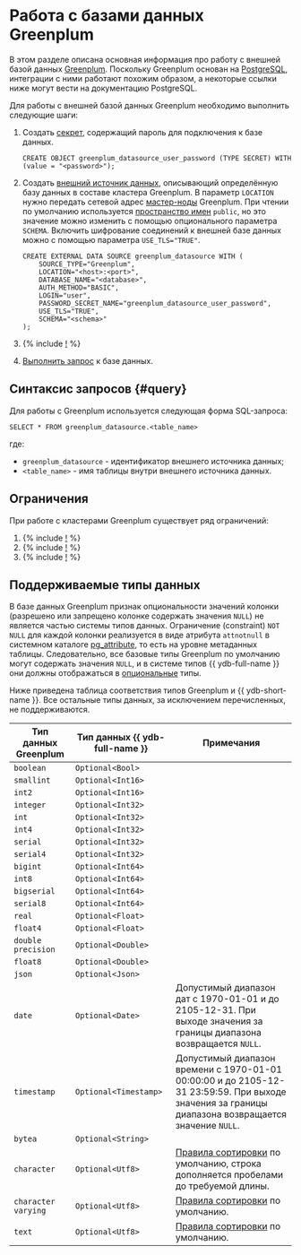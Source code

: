 # Работа с базами данных Greenplum

В этом разделе описана основная информация про работу с внешней базой данных [Greenplum](https://greenplum.org). Поскольку Greenplum основан на [PostgreSQL](postgresql.md), интеграции с ними работают похожим образом, а некоторые ссылки ниже могут вести на документацию PostgreSQL.

Для работы с внешней базой данных Greenplum необходимо выполнить следующие шаги:

1. Создать [секрет](../datamodel/secrets.md), содержащий пароль для подключения к базе данных.

    ```yql
    CREATE OBJECT greenplum_datasource_user_password (TYPE SECRET) WITH (value = "<password>");
    ```

2. Создать [внешний источник данных](../datamodel/external_data_source.md), описывающий определённую базу данных в составе кластера Greenplum. В параметр `LOCATION` нужно передать сетевой адрес [мастер-ноды](https://greenplum.org/introduction-to-greenplum-architecture/) Greenplum. При чтении по умолчанию используется [пространство имен](https://docs.vmware.com/en/VMware-Greenplum/6/greenplum-database/ref_guide-system_catalogs-pg_namespace.html) `public`, но это значение можно изменить с помощью опционального параметра `SCHEMA`. Включить шифрование соединений к внешней базе данных можно с помощью параметра `USE_TLS="TRUE"`.

    ```yql
    CREATE EXTERNAL DATA SOURCE greenplum_datasource WITH (
        SOURCE_TYPE="Greenplum",
        LOCATION="<host>:<port>",
        DATABASE_NAME="<database>",
        AUTH_METHOD="BASIC",
        LOGIN="user",
        PASSWORD_SECRET_NAME="greenplum_datasource_user_password",
        USE_TLS="TRUE",
        SCHEMA="<schema>"
    );
    ```

1. {% include [!](_includes/connector_deployment.md) %}
2. [Выполнить запрос](#query) к базе данных.

## Синтаксис запросов {#query}

Для работы с Greenplum используется следующая форма SQL-запроса:

```yql
SELECT * FROM greenplum_datasource.<table_name>
```

где:

- `greenplum_datasource` - идентификатор внешнего источника данных;
- `<table_name>` - имя таблицы внутри внешнего источника данных.

## Ограничения

При работе с кластерами Greenplum существует ряд ограничений:

1. {% include [!](_includes/supported_requests.md) %}
1. {% include [!](_includes/datetime_limits.md) %}
1. {% include [!](_includes/predicate_pushdown.md) %}

## Поддерживаемые типы данных

В базе данных Greenplum признак опциональности значений колонки (разрешено или запрещено колонке содержать значения `NULL`) не является частью системы типов данных. Ограничение (constraint) `NOT NULL` для каждой колонки реализуется в виде атрибута `attnotnull` в системном каталоге [pg_attribute](https://docs.vmware.com/en/VMware-Greenplum/6/greenplum-database/ref_guide-system_catalogs-pg_attribute.html), то есть на уровне метаданных таблицы. Следовательно, все базовые типы Greenplum по умолчанию могут содержать значения `NULL`, и в системе типов {{ ydb-full-name }} они должны отображаться в [опциональные](../../yql/reference/types/optional.md) типы.

Ниже приведена таблица соответствия типов Greenplum и {{ ydb-short-name }}. Все остальные типы данных, за исключением перечисленных, не поддерживаются.

|Тип данных Greenplum|Тип данных {{ ydb-full-name }}|Примечания|
|---|----|------|
|`boolean`|`Optional<Bool>`||
|`smallint`|`Optional<Int16>`||
|`int2`|`Optional<Int16>`||
|`integer`|`Optional<Int32>`||
|`int`|`Optional<Int32>`||
|`int4`|`Optional<Int32>`||
|`serial`|`Optional<Int32>`||
|`serial4`|`Optional<Int32>`||
|`bigint`|`Optional<Int64>`||
|`int8`|`Optional<Int64>`||
|`bigserial`|`Optional<Int64>`||
|`serial8`|`Optional<Int64>`||
|`real`|`Optional<Float>`||
|`float4`|`Optional<Float>`||
|`double precision`|`Optional<Double>`||
|`float8`|`Optional<Double>`||
|`json`|`Optional<Json>`||
|`date`|`Optional<Date>`|Допустимый диапазон дат с 1970-01-01 и до 2105-12-31. При выходе значения за границы диапазона возвращается `NULL`.|
|`timestamp`|`Optional<Timestamp>`|Допустимый диапазон времени с 1970-01-01 00:00:00 и до 2105-12-31 23:59:59. При выходе значения за границы диапазона возвращается значение `NULL`.|
|`bytea`|`Optional<String>`||
|`character`|`Optional<Utf8>`|[Правила сортировки](https://www.postgresql.org/docs/current/collation.html) по умолчанию, строка дополняется пробелами до требуемой длины.|
|`character varying`|`Optional<Utf8>`|[Правила сортировки](https://www.postgresql.org/docs/current/collation.html) по умолчанию.|
|`text`|`Optional<Utf8>`|[Правила сортировки](https://www.postgresql.org/docs/current/collation.html) по умолчанию.|
